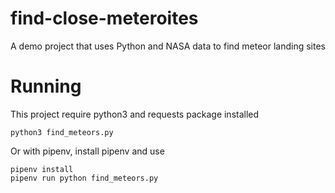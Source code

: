# find-close-meteroites
A demo project that uses Python and NASA data to find meteor landing sites

# Running
This project require python3 and requests package installed

`python3 find_meteors.py`

Or with pipenv, install pipenv and use

```
pipenv install
pipenv run python find_meteors.py
```
